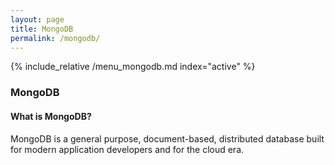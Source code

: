 ```yaml
---
layout: page
title: MongoDB
permalink: /mongodb/
---
```


{% include_relative /menu_mongodb.md index="active" %}

### MongoDB

#### What is MongoDB?
MongoDB is a general purpose, document-based, distributed database built for modern application developers and for the cloud era.
